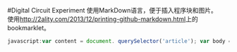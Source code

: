 #Digital Circuit Experiment
使用MarkDown语言，便于插入程序块和图片。  
使用<http://2ality.com/2013/12/printing-github-markdown.html>上的bookmarklet。  
```javascript
javascript:var content = document. querySelector('article'); var body = document.querySelector('body'); body.innerHTML = ''; body.appendChild(content);
```